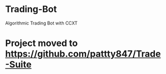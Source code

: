 # Trading-Bot
Algorithmic Trading Bot with CCXT

# Project moved to https://github.com/pattty847/Trade-Suite
